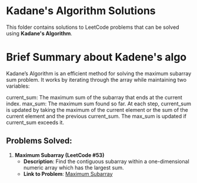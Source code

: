 # Kadane's Algorithm Solutions
This folder contains solutions to LeetCode problems that can be solved using **Kadane's Algorithm**.

# Brief Summary about Kadene's algo
Kadane’s Algorithm is an efficient method for solving the maximum subarray sum problem. It works by iterating through the array while maintaining two variables:

current_sum: The maximum sum of the subarray that ends at the current index.
max_sum: The maximum sum found so far.
At each step, current_sum is updated by taking the maximum of the current element or the sum of the current element and the previous current_sum. The max_sum is updated if current_sum exceeds it.

## Problems Solved:

1. **Maximum Subarray (LeetCode #53)**
   - **Description**: Find the contiguous subarray within a one-dimensional numeric array which has the largest sum.
   - **Link to Problem**: [Maximum Subarray](https://leetcode.com/problems/maximum-subarray/)



